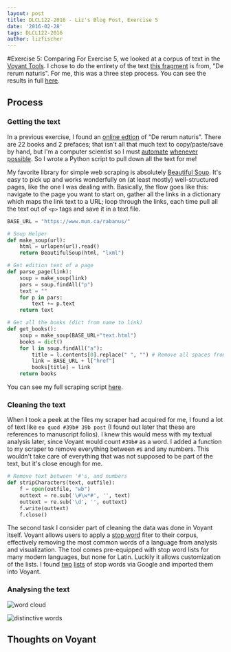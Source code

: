 ```yaml
---
layout: post
title: DLCL122-2016 - Liz's Blog Post, Exercise 5
date: '2016-02-28'
tags: DLCL122-2016
author: lizfischer
---
```


#Exercise 5: Comparing
For Exercise 5, we looked at a corpus of text in the [Voyant Tools](http://voyant-tools.org/). I chose to do the entirety of the text [this fragment](https://searchworks.stanford.edu/view/9932113) is from, "De rerum naturis". For me, this was a three step process. You can see the results in full [here](http://voyant-tools.org/?corpus=1456134952218.8278&stopList=1456724379762wi).
## Process
### Getting the text
In a previous exercise, I found an [online edtion](https://www.mun.ca/rabanus/text.html) of "De rerum naturis". There are 22 books and 2 prefaces; that isn't all that much text to copy/paste/save by hand, but I'm a computer scientist so I must [automate](http://www.xkcd.com/974/) [whenever](http://www.xkcd.com/1319/) [possible](http://www.xkcd.com/1205/). So I wrote a Python script to pull down all the text for me!

My favorite library for simple web scraping is absolutely [Beautiful Soup](http://www.crummy.com/software/BeautifulSoup/). It's easy to pick up and works wonderfully on (at least mostly) well-structured pages, like the one I was dealing with. Basically, the flow goes like this: navigate to the page you want to start on, gather all the links in a dictionary which maps the link text to a URL; loop through the links, each time pull all the text out of ```<p>``` tags and save it in a text file.
```python
BASE_URL = "https://www.mun.ca/rabanus/" 

# Soup Helper
def make_soup(url):
    html = urlopen(url).read()
    return BeautifulSoup(html, "lxml")

# Get edition text of a page
def parse_page(link):
    soup = make_soup(link)
    pars = soup.findAll("p")
    text = ""    
    for p in pars:    
        text += p.text
    return text

# Get all the books (dict from name to link)
def get_books():
    soup = make_soup(BASE_URL+"text.html")
    books = dict()
    for l in soup.findAll("a"):
        title = l.contents[0].replace(" ", "") # Remove all spaces from titles
        link = BASE_URL + l["href"]
        books[title] = link
    return books
```

You can see my full scraping script [here](https://gist.github.com/lizfischer/cbf4c71eea8be043368a).

### Cleaning the text
When I took a peek at the files my scraper had acquired for me, I found a lot of text like ```eo quod #39b# 39b post``` (I found out later that these are references to manuscript folios). I knew this would mess with my textual analysis later, since Voyant would count ```#39b#``` as a word. I added a function to my scraper to remove everything between ```#```s and any numbers. This wouldn't take care of everything that was not supposed to be part of the text, but it's close enough for me.

```python
# Remove text between '#'s, and numbers
def stripCharacters(text, outfile):
    f = open(outfile, "wb")
    outtext = re.sub('\#\w*#', '', text)
    outtext = re.sub('\d', '', outtext)
    f.write(outtext)
    f.close()
```

The second task I consider part of cleaning the data was done in Voyant itself. Voyant allows users to apply a [stop word](https://en.wikipedia.org/wiki/Stop_words) fiter to their corpus, effectively removing the most common words of a language from analysis and visualization. The tool comes pre-equipped with stop word lists for many modern languages, but none for Latin. Luckily it allows customization of the lists. I found [two](https://wiki.digitalclassicist.org/Stopwords_for_Greek_and_Latin) [lists](https://wiki.digitalclassicist.org/Stopwords_for_Greek_and_Latin) of stop words via Google and imported them into Voyant.

### Analysing the text

![word cloud](http://i.imgur.com/zypqWY3.png)

![distinctive words](http://i.imgur.com/ZuFem5T.png)

## Thoughts on Voyant
